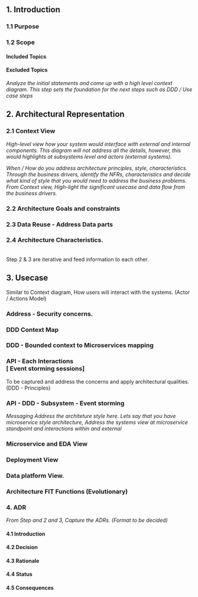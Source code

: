 ## 1. Introduction
### 1.1 Purpose
### 1.2 Scope
#### Included Topics
#### Excluded Topics
<i> Analyze the initial statements and come up with a high level context diagram. This step sets the foundation for the next steps such as DDD / Use case steps </i>

## 2. Architectural Representation
### 2.1 Context View 
<i>High-level view how your system would interface with external and internal components. This diagram will not address all the details, however, this would highlights at subsystems level and actors (external systems). </i>

<i> When / How do you address architecture principles, style, characteristics. Through the business drivers, identify the NFRs, characteristics and decide what kind of style that you would need to address the business problems. From Context view, High-light the significant usecase and data flow from the business drivers. </i>

### 2.2 Architecture Goals and constraints
### 2.3 Data Reuse - Address Data parts
### 2.4 Architecture Characteristics. 

<br>
Step 2 & 3 are iterative and feed information to each other.  
<br>

## 3. Usecase  <br>
Similar to Context diagram, How users will interact with the systems. (Actor / Actions Model)

### Address - Security concerns. 

### DDD Context Map 

### DDD - Bounded context to Microservices mapping

### API - Each Interactions <br> [ Event storming sessions]
To be captured and address the concerns and apply architectural qualities. (DDD - Principles)

### API - DDD - Subsystem - Event storming  <br>
<i> Messaging </i>
<i> Address the architeture style here. Lets say that you have microservice style architecture, Address the systems view at microservice standpoint and interactions within and external  </i>

### Microservice and EDA View 

### Deployment View 
### Data platform View. 

### Architecture FIT Functions (Evolutionary) 


### 4. ADR 
<i>From Step and 2 and 3, Capture the ADRs. (Format to be decided)</i>

#### 4.1 Introduction
#### 4.2 Decision
#### 4.3 Rationale
#### 4.4 Status
#### 4.5 Consequences

